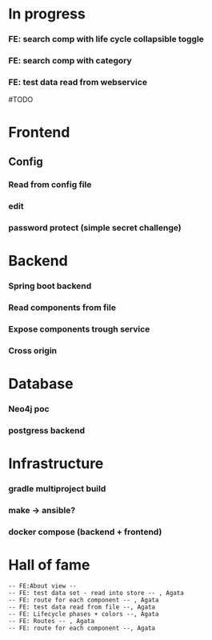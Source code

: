 # In progress
### FE: search comp with life cycle collapsible toggle
### FE: search comp with category 
### FE: test data read from webservice

#TODO

# Frontend
## Config 
### Read from config file
### edit
### password protect (simple secret challenge)

# Backend
### Spring boot backend
### Read components from file
### Expose components trough service
### Cross origin

# Database
### Neo4j poc
### postgress backend

# Infrastructure
### gradle multiproject build
### make -> ansible?
### docker compose (backend + frontend)


# Hall of fame
    -- FE:About view --
    -- FE: test data set - read into store -- , Agata
    -- FE: route for each component -- , Agata
    -- FE: test data read from file --, Agata
    -- FE: Lifecycle phases + colors --, Agata
    -- FE: Routes -- , Agata
	-- FE: route for each component --, Agata